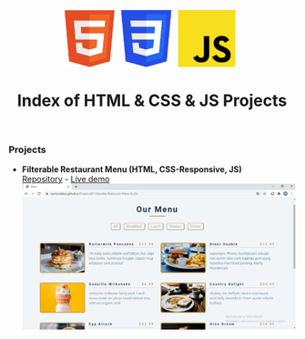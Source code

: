 <p align="center"> 
    <img src='images/html.png' height=100>&nbsp;&nbsp;
    <img src='images/css.png' height=100>&nbsp;&nbsp;
    <img src='images/logo_js.png' height=100>&nbsp;&nbsp;
    <h1 align="center">Index of HTML & CSS & JS Projects</h1>
</p> 
<br/>

### Projects

- **Filterable Restaurant Menu (HTML, CSS-Responsive, JS)** <br/>[Repository](https://github.com/raymondaksu/Project-007-Filterable-Restaurant-Menu-JS_03) - 
  [Live demo](https://raymondaksu.github.io/Project-007-Filterable-Restaurant-Menu-JS_03/)<br/>
  <img src="images/filterable_restaurant_menu.png" width="700"><br/><br/><br/><br/>
